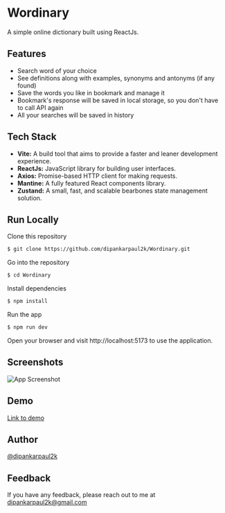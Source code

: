 
# Wordinary

A simple online dictionary built using ReactJs.

## Features

- Search word of your choice
- See definitions along with examples, synonyms and antonyms (if any found)
- Save the words you like in bookmark and manage it
- Bookmark's response will be saved in local storage, so you don't have to call API again
- All your searches will be saved in history


## Tech Stack

- **Vite:** A build tool that aims to provide a faster and leaner development experience.
- **ReactJs:** JavaScript library for building user interfaces.
- **Axios:** Promise-based HTTP client for making requests.
- **Mantine:** A fully featured React components library.
- **Zustand:** A small, fast, and scalable bearbones state management solution.

## Run Locally

Clone this repository
```bash
$ git clone https://github.com/dipankarpaul2k/Wordinary.git
```

Go into the repository
```bash
$ cd Wordinary
```

Install dependencies
```bash
$ npm install
```

Run the app
```bash
$ npm run dev
```

Open your browser and visit http://localhost:5173 to use the application. 


## Screenshots

![App Screenshot](https://via.placeholder.com/468x300?text=App+Screenshot+Here)


## Demo

[Link to demo](https://scribehow.com/shared/Accessing_dictionaries_and_word_tools_via_a_web_portal__89AoiJJ_RjGWj0xJ29hGBw)


## Author

[@dipankarpaul2k](https://github.com/dipankarpaul2k)


## Feedback

If you have any feedback, please reach out to me at [dipankarpaul2k@gmail.com](mailto:dipankarpaul2k@gmail.com)
